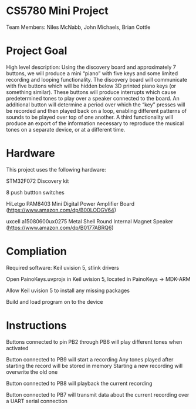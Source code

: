 # CS5780 Mini Project

Team Members: Niles McNabb, John Michaels, Brian Cottle

# Project Goal
High level description: Using the discovery board and approximately 7 buttons, we will produce
a mini “piano” with five keys and some limited recording and looping functionality. The discovery
board will communicate with five buttons which will be hidden below 3D printed piano keys (or
something similar). These buttons will produce interrupts which cause predetermined tones to
play over a speaker connected to the board. An additional button will determine a period over
which the “key” presses will be recorded and then played back on a loop, enabling different
patterns of sounds to be played over top of one another. A third functionality will produce an
export of the information necessary to reproduce the musical tones on a separate device, or at a
different time. 

# Hardware 
This project uses the following hardware:

STM32F072 Discovery kit

8 push buttton switches

HiLetgo PAM8403 Mini Digital Power Amplifier Board (https://www.amazon.com/dp/B00LODGV64)

uxcell a15080600ux0275 Metal Shell Round Internal Magnet Speaker (https://www.amazon.com/dp/B0177ABRQ6)

# Compliation 
Required software: Keil uvision 5, stlink drivers

Open PainoKeys.uvprojx in Keil uvision 5, located in PainoKeys -> MDK-ARM 

Allow Keil uvision 5 to install any missing packages

Build and load program on to the device

# Instructions

Buttons connected to pin PB2 through PB6 will play different tones when activated

Button connected to PB9 will start a recording 
Any tones played after starting the record will be stored in memory 
Starting a new recording will overwrite the old one

Button connected to PB8 will playback the current recording 

Button connected to PB7 will transmit data about the current recording over a UART serial connection
